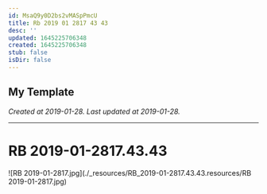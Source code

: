 ```yaml
---
id: MsaQ9y0D2bs2vMASpPmcU
title: Rb 2019 01 2817 43 43
desc: ''
updated: 1645225706348
created: 1645225706348
stub: false
isDir: false
---
```

My Template
---

_Created at 2019-01-28._
_Last updated at 2019-01-28._




---

# RB 2019-01-2817.43.43


![RB 2019-01-2817.jpg](./_resources/RB_2019-01-2817.43.43.resources/RB 2019-01-2817.jpg)


